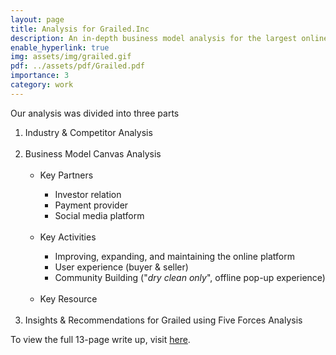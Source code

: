 ```yaml
---
layout: page
title: Analysis for Grailed.Inc
description: An in-depth business model analysis for the largest online marketplace for man's fashion - Grailed
enable_hyperlink: true
img: assets/img/grailed.gif
pdf: ../assets/pdf/Grailed.pdf
importance: 3
category: work
---
```


Our analysis was divided into three parts

<ol>
<li>Industry & Competitor Analysis</li>
<br>
<li>Business Model Canvas Analysis
  <ul> <!-- use bullets for this level -->
  <br>
  <li>Key Partners</li>
    <ul>
      <li>Investor relation</li>
      <li>Payment provider</li>
      <li>Social media platform</li>
    </ul>
  <br>
  <li>Key Activities</li>
    <ul>
      <li>Improving, expanding, and maintaining the online platform</li>
      <li>User experience (buyer & seller)</li>
      <li>Community Building ("<i>dry clean only</i>", offline pop-up experience)</li>
    </ul>
  <br>
  <li>Key Resource</li>
  </ul>
</li>
<br>
<li>Insights & Recommendations for Grailed using Five Forces Analysis</li>
</ol>

To view the full 13-page write up, visit [here](../../assets/pdf/grailed_write-up.pdf).
